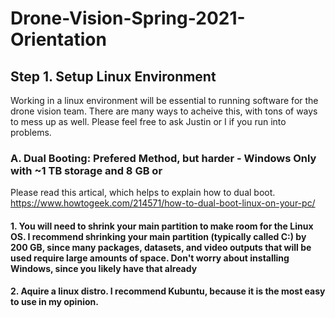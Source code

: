 # Drone-Vision-Spring-2021-Orientation

## Step 1. Setup Linux Environment
Working in a linux environment will be essential to running software for the drone vision team. There are many ways to acheive this, with tons of ways to mess up as well. Please   feel free to ask Justin or I if you run into problems.

### A. Dual Booting: Prefered Method, but harder - Windows Only with ~1 TB storage and 8 GB or 
Please read this artical, which helps to explain how to dual boot. https://www.howtogeek.com/214571/how-to-dual-boot-linux-on-your-pc/

#### 1. You will need to shrink your main partition to make room for the Linux OS. I recommend shrinking your main partition (typically called C:) by 200 GB, since many packages, datasets, and video outputs that will be used require large amounts of space. Don't worry about installing Windows, since you likely have that already

#### 2. Aquire a linux distro. I recommend Kubuntu, because it is the most easy to use in my opinion. 

